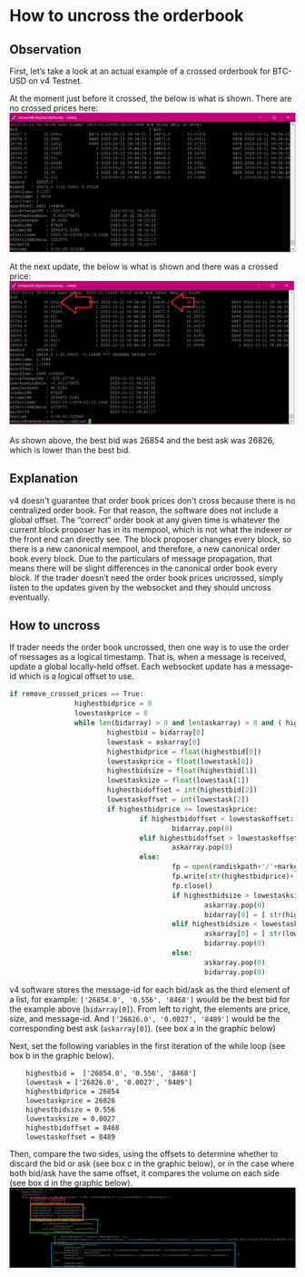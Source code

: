 # How to uncross the orderbook

## Observation
First, let’s take a look at an actual example of a crossed orderbook for BTC-USD on v4 Testnet.

At the moment just before it crossed, the below is what is shown. There are no crossed prices here:
![Observation 1](../../artifacts/how_to_uncross_orderbook_observation_1.png)

At the next update, the below is what is shown and there was a crossed price:
![Observation 2](../../artifacts/how_to_uncross_orderbook_observation_2.png)

As shown above, the best bid was 26854 and the best ask was 26826, which is lower than the best bid.

## Explanation

v4 doesn't guarantee that order book prices don't cross because there is no centralized order book. For that reason, the software does not include a global offset. The “correct” order book at any given time is whatever the current block proposer has in its mempool, which is not what the indexer or the front end can directly see. The block proposer changes every block, so there is a new canonical mempool, and therefore, a new canonical order book every block. Due to the particulars of message propagation, that means there will be slight differences in the canonical order book every block. If the trader doesn’t need the order book prices uncrossed, simply listen to the updates given by the websocket and they should uncross eventually.

## How to uncross
If trader needs the order book uncrossed, then one way is to use the order of messages as a logical timestamp. That is, when a message is received, update a global locally-held offset. Each websocket update has a message-id which is a logical offset to use.

```python
if remove_crossed_prices == True:
                highestbidprice = 0
                lowestaskprice = 0
                while len(bidarray) > 0 and len(askarray) > 0 and ( highestbidprice == 0 or highestbidprice >= lowestaskprice ):
                        highestbid = bidarray[0]
                        lowestask = askarray[0]
                        highestbidprice = float(highestbid[0])
                        lowestaskprice = float(lowestask[0])
                        highestbidsize = float(highestbid[1])
                        lowestasksize = float(lowestask[1])
                        highestbidoffset = int(highestbid[2])
                        lowestaskoffset = int(lowestask[2])
                        if highestbidprice >= lowestaskprice:
                                if highestbidoffset < lowestaskoffset:
                                        bidarray.pop(0)
                                elif highestbidoffset > lowestaskoffset:
                                        askarray.pop(0)
                                else:
                                        fp = open(ramdiskpath+'/'+market+'/TRAPsameoffset', "a")
                                        fp.write(str(highestbidprice)+','+str(highestbidsize)+','+str(lowestaskprice)+','+str(lowestasksize)+','+str(highestbidoffset)+','+datetime.now().strftime("%Y-%m-%d %H:%M:%S")+'\n')
                                        fp.close()
                                        if highestbidsize > lowestasksize:
                                                askarray.pop(0)
                                                bidarray[0] = [ str(highestbidprice), str(highestbidsize - lowestasksize), str(highestbidoffset), highestbid[3], highestbid[4] ]
                                        elif highestbidsize < lowestasksize:
                                                askarray[0] = [ str(lowestaskprice), str(lowestasksize - highestbidsize), str(lowestaskoffset), lowestask[3], lowestask[4] ]
                                                bidarray.pop(0)
                                        else:
                                                askarray.pop(0)
                                                bidarray.pop(0)

```

v4 software stores the message-id for each bid/ask as the third element of a list, for example: `['26854.0', '0.556', '8468']` would be the best bid for the example above (`bidarray[0]`).  From left to right, the elements are price, size, and message-id.  And `['26826.0', '0.0027', '8489']` would be the corresponding best ask (`askarray[0]`).  (see box a in the graphic below)

Next, set the following variables in the first iteration of the while loop (see box b in the graphic below).
```
    highestbid =  ['26854.0', '0.556', '8468']
    lowestask = ['26826.0', '0.0027', '8489']
    highestbidprice = 26854
    lowestaskprice = 26826
    highestbidsize = 0.556
    lowestasksize = 0.0027
    highestbidoffset = 8468
    lowestaskoffset = 8489
```

Then, compare the two sides, using the offsets to determine whether to discard the bid or ask (see box c in the graphic below), or in the case where both bid/ask have the same offset, it compares the volume on each side (see box d in the graphic below).
![Sample Code](../../artifacts/how_to_uncross_orderbook_sample_code.png)
